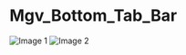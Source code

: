 # Mgv_Bottom_Tab_Bar

![Image 1](https://github.com/MaheshaGubbi/Mgv_Bottom_Tab_Bar/assets/39371199/5dd5267c-35d1-49de-b34b-7e657619f215)
![Image 2](https://github.com/MaheshaGubbi/Mgv_Bottom_Tab_Bar/assets/39371199/4e7b08bd-7282-4c54-ad22-e87ed3d3b260)
